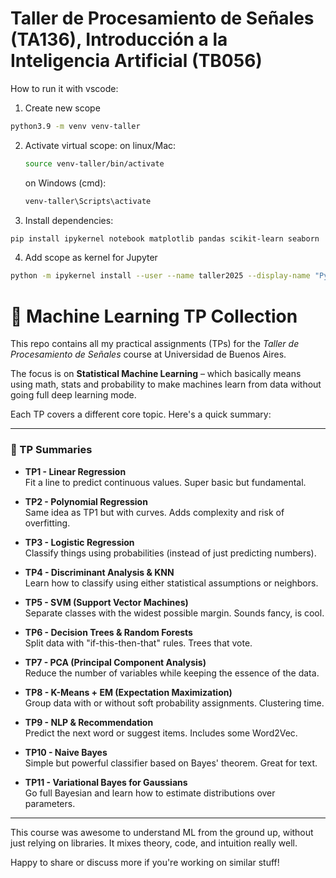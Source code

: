 # Taller de Procesamiento de Señales (TA136), Introducción a la Inteligencia Artificial (TB056)

How to run it with vscode:

1. Create new scope
```bash 
python3.9 -m venv venv-taller
```

2. Activate virtual scope:
    on linux/Mac:
    ```bash 
    source venv-taller/bin/activate
    ```

    on Windows (cmd):

    ```bash 
    venv-taller\Scripts\activate
    ```

3. Install dependencies:

```bash 
pip install ipykernel notebook matplotlib pandas scikit-learn seaborn
```

4. Add scope as kernel for Jupyter

```bash 
python -m ipykernel install --user --name taller2025 --display-name "Python (Taller 2025)"
```


# 🧠 Machine Learning TP Collection

This repo contains all my practical assignments (TPs) for the *Taller de Procesamiento de Señales* course at Universidad de Buenos Aires.

The focus is on **Statistical Machine Learning** – which basically means using math, stats and probability to make machines learn from data without going full deep learning mode.

Each TP covers a different core topic. Here's a quick summary:

---

### 📌 TP Summaries

- **TP1 - Linear Regression**  
  Fit a line to predict continuous values. Super basic but fundamental.

- **TP2 - Polynomial Regression**  
  Same idea as TP1 but with curves. Adds complexity and risk of overfitting.

- **TP3 - Logistic Regression**  
  Classify things using probabilities (instead of just predicting numbers).

- **TP4 - Discriminant Analysis & KNN**  
  Learn how to classify using either statistical assumptions or neighbors.

- **TP5 - SVM (Support Vector Machines)**  
  Separate classes with the widest possible margin. Sounds fancy, is cool.

- **TP6 - Decision Trees & Random Forests**  
  Split data with "if-this-then-that" rules. Trees that vote.

- **TP7 - PCA (Principal Component Analysis)**  
  Reduce the number of variables while keeping the essence of the data.

- **TP8 - K-Means + EM (Expectation Maximization)**  
  Group data with or without soft probability assignments. Clustering time.

- **TP9 - NLP & Recommendation**  
  Predict the next word or suggest items. Includes some Word2Vec.

- **TP10 - Naive Bayes**  
  Simple but powerful classifier based on Bayes' theorem. Great for text.

- **TP11 - Variational Bayes for Gaussians**  
  Go full Bayesian and learn how to estimate distributions over parameters.

---

This course was awesome to understand ML from the ground up, without just relying on libraries. It mixes theory, code, and intuition really well.

Happy to share or discuss more if you're working on similar stuff!

